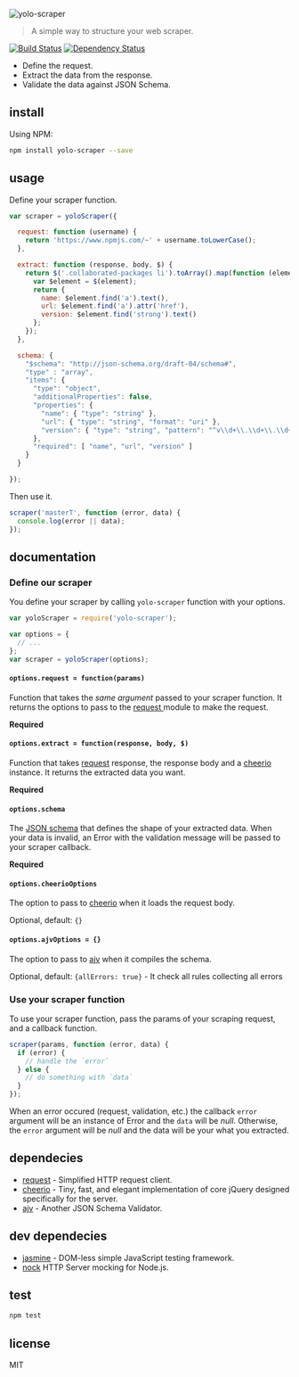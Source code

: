 ![yolo-scraper](http://i.imgur.com/zu4AVzS.jpg)

> A simple way to structure your web scraper.

[![Build Status](https://travis-ci.org/masterT/yolo-scraper.svg?branch=master)](https://travis-ci.org/masterT/yolo-scraper)
[![Dependency Status](https://gemnasium.com/badges/github.com/masterT/yolo-scraper.svg)](https://gemnasium.com/github.com/masterT/yolo-scraper)



- Define the request.
- Extract the data from the response.
- Validate the data against JSON Schema.


## install

Using NPM:

```bash
npm install yolo-scraper --save
```

## usage

Define your scraper function.

```js
var scraper = yoloScraper({

  request: function (username) {
    return 'https://www.npmjs.com/~' + username.toLowerCase();
  },

  extract: function (response, body, $) {
    return $('.collaborated-packages li').toArray().map(function (element) {
      var $element = $(element);
      return {
        name: $element.find('a').text(),
        url: $element.find('a').attr('href'),
        version: $element.find('strong').text()
      };
    });
  },

  schema: {
    "$schema": "http://json-schema.org/draft-04/schema#",
    "type" : "array",
    "items": {
      "type": "object",
      "additionalProperties": false,
      "properties": {
        "name": { "type": "string" },
        "url": { "type": "string", "format": "uri" },
        "version": { "type": "string", "pattern": "^v\\d+\\.\\d+\\.\\d+$" }
      },
      "required": [ "name", "url", "version" ]
    }
  }

});
```

Then use it.

```js
scraper('masterT', function (error, data) {
  console.log(error || data);
});
```

## documentation

### Define our scraper

You define your scraper by calling `yolo-scraper` function with your options.

```js
var yoloScraper = require('yolo-scraper');

var options = {
  // ...
};
var scraper = yoloScraper(options);
```

#### `options.request = function(params)`

Function that takes the *same argument* passed to your scraper function. It returns the options to pass to the [request ](https://www.npmjs.com/package/request) module to make the request.

**Required**


#### `options.extract = function(response, body, $)`

Function that takes [request](https://www.npmjs.com/package/request) response, the response body and a [cheerio](https://www.npmjs.com/package/cheerio) instance. It returns the extracted data you want.

**Required**


#### `options.schema`

The [JSON schema](https://spacetelescope.github.io/understanding-json-schema/) that defines the shape of your extracted data. When your data is invalid, an Error with the validation message will be passed to your scraper callback.

**Required**


#### `options.cheerioOptions`

The option to pass to [cheerio](https://www.npmjs.com/package/cheerio) when it loads the request body.

Optional, default: `{}`


#### `options.ajvOptions = {}`

The option to pass to [ajv](https://www.npmjs.com/package/ajv) when it compiles the schema.

Optional, default: `{allErrors: true}` - It check all rules collecting all errors


### Use your scraper function

To use your scraper function, pass the params of your scraping request, and a callback function.

```js
scraper(params, function (error, data) {
  if (error) {
    // handle the `error`
  } else {
    // do something with `data`
  }
});
```
When an error occured (request, validation, etc.) the callback `error` argument will be an instance of Error and the `data` will be *null*. Otherwise, the `error` argument will be *null* and the data will be your what you extracted.


## dependecies

- [request](https://www.npmjs.com/package/request) - Simplified HTTP request client.
- [cheerio](https://www.npmjs.com/package/cheerio) - Tiny, fast, and elegant implementation of core jQuery designed specifically for the server.
- [ajv](https://www.npmjs.com/package/ajv) - Another JSON Schema Validator.


## dev dependecies

- [jasmine](https://www.npmjs.com/package/jasmine) - DOM-less simple JavaScript testing framework.
- [nock](https://www.npmjs.com/package/nock) HTTP Server mocking for Node.js.

## test

```bash
npm test
```


## license

MIT
